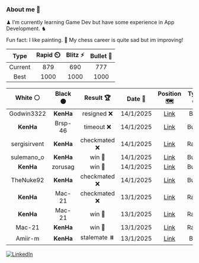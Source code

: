 ### About me 🍜

♟ I’m currently learning Game Dev but have some experience in App Development. ♞

Fun fact: I like painting. 🎨
My chess career is quite sad but im improving!
<!--START_SECTION:chessStats-->
<!-- Automatically generated with https://github.com/Balastrong/chess-stats-action -->

| Type | Rapid ⏲️ | Blitz ⚡ | Bullet 🔫 |
|:---:|:---:|:---:|:---:|
| Current | 879 | 690 | 777 |
| Best | 1000 | 1000 | 1000 |

| White ⚪ | Black ⚫ | Result 🏆 | Date 📅 | Position 🗺️ | Type 🕕 |
|:---:|:---:|:---:|:---:|:---:|:---:|
| Godwin3322 | **KenHa** | resigned ❌ | 14/1/2025 | <a href="http://www.ee.unb.ca/cgi-bin/tervo/fen.pl?select=8/1P6/8/8/5k1p/7R/1PP4P/5K2 b - -">Link</a> | Blitz |
| **KenHa** | Brsp-46 | timeout ❌ | 14/1/2025 | <a href="http://www.ee.unb.ca/cgi-bin/tervo/fen.pl?select=8/p3R3/1krK4/1p2P3/8/8/7P/8 w - -">Link</a> | Bullet |
| sergisirvent | **KenHa** | checkmated ❌ | 14/1/2025 | <a href="http://www.ee.unb.ca/cgi-bin/tervo/fen.pl?select=3rkr2/p3Rp1p/3p4/8/4R2P/4b3/PP6/1K6 b - - 0 34">Link</a> | Rapid |
| sulemano_o | **KenHa** | win 🥇 | 14/1/2025 | <a href="http://www.ee.unb.ca/cgi-bin/tervo/fen.pl?select=8/4K2k/q5p1/1r6/8/8/8/8 w - -">Link</a> | Bullet |
| **KenHa** | zorusag | win 🥇 | 14/1/2025 | <a href="http://www.ee.unb.ca/cgi-bin/tervo/fen.pl?select=3rkb1r/pBp3pp/5p2/2q1pn2/6P1/3P4/PP1QKP1P/7R b k g3">Link</a> | Bullet |
| TheNuke92 | **KenHa** | checkmated ❌ | 14/1/2025 | <a href="http://www.ee.unb.ca/cgi-bin/tervo/fen.pl?select=r1bqk1nr/pppp1Qpp/2n5/2b1p3/2B1P3/8/PPPP1PPP/RNB1K1NR b KQkq -">Link</a> | Bullet |
| **KenHa** | Mac-21 | checkmated ❌ | 13/1/2025 | <a href="http://www.ee.unb.ca/cgi-bin/tervo/fen.pl?select=7r/p1b1k3/5p1K/5br1/5q2/8/8/8 w - - 12 44">Link</a> | Rapid |
| **KenHa** | Mac-21 | win 🥇 | 13/1/2025 | <a href="http://www.ee.unb.ca/cgi-bin/tervo/fen.pl?select=8/8/8/8/1p6/PP6/1K5Q/3k2Q1 b - - 1 65">Link</a> | Rapid |
| Mac-21 | **KenHa** | win 🥇 | 13/1/2025 | <a href="http://www.ee.unb.ca/cgi-bin/tervo/fen.pl?select=8/8/K2pk1p1/4pn2/8/8/q7/1q6 w - - 2 55">Link</a> | Rapid |
| Amiir-m | **KenHa** | stalemate ⏸️ | 13/1/2025 | <a href="http://www.ee.unb.ca/cgi-bin/tervo/fen.pl?select=8/8/1b6/8/8/5kp1/8/7K w - -">Link</a> | Blitz |

<!--END_SECTION:chessStats-->

<a href="https://www.linkedin.com/in/guillermo-bosca/" target="_blank"><img src="https://img.shields.io/badge/LinkedIn-%230077B5.svg?&style=flat-square&logo=linkedin&logoColor=white" alt="LinkedIn"></a>


<!--
**kenhacodes/kenhacodes** is a ✨ _special_ ✨ repository because its `README.md` (this file) appears on your GitHub profile.

Here are some ideas to get you started:

- 🔭 I’m currently working on ...
- 🌱 I’m currently learning App Development, Data Analytics and ML.
- 👯 I’m looking to collaborate on ...
- 🤔 I’m looking for help with ...
- 💬 Ask me about ...
- 📫 How to reach me: ...
- 😄 Pronouns: ...
- ⚡ Fun fact: ...
-->
